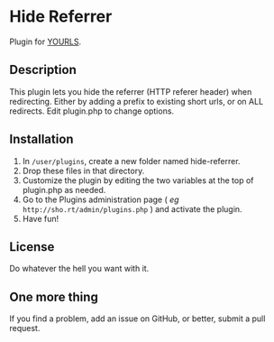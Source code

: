 Hide Referrer
====================

Plugin for [YOURLS](http://yourls.org). 

Description
-----------
This plugin lets you hide the referrer (HTTP referer header) when redirecting. 
Either by adding a prefix to existing short urls, or on ALL redirects.
Edit plugin.php to change options.

Installation
------------
1. In `/user/plugins`, create a new folder named hide-referrer.
2. Drop these files in that directory.
3. Customize the plugin by editing the two variables at the top of plugin.php as needed.
4. Go to the Plugins administration page ( *eg* `http://sho.rt/admin/plugins.php` ) and activate the plugin.
5. Have fun!

License
-------
Do whatever the hell you want with it.

One more thing
--------------
If you find a problem, add an issue on GitHub, or better, submit a pull request.
